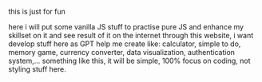 this is just for fun

here i will put some vanilla JS stuff to practise pure JS and enhance my skillset on it and see result of it on the internet through this website, i want develop stuff here as GPT help me create like: calculator, simple to do, memory game, currency converter, data visualization, authentication system,... something like this, it will be simple, 100% focus on coding, not styling stuff here.
